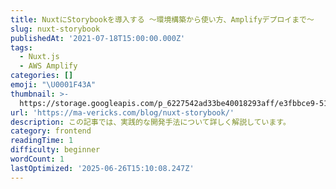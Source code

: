 ```yaml
---
title: NuxtにStorybookを導入する 〜環境構築から使い方、Amplifyデプロイまで〜
slug: nuxt-storybook
publishedAt: '2021-07-18T15:00:00.000Z'
tags:
  - Nuxt.js
  - AWS Amplify
categories: []
emoji: "\U0001F43A"
thumbnail: >-
  https://storage.googleapis.com/p_6227542ad33be40018293aff/e3fbbce9-51e1-48a4-9dd1-e58f4440303c/nuxt-storybook.png
url: 'https://ma-vericks.com/blog/nuxt-storybook/'
description: この記事では、実践的な開発手法について詳しく解説しています。
category: frontend
readingTime: 1
difficulty: beginner
wordCount: 1
lastOptimized: '2025-06-26T15:10:08.247Z'
---
```


